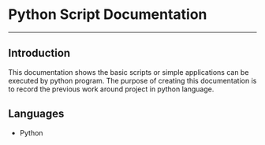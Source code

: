 # Python Script Documentation
---
## Introduction
This documentation shows the basic scripts or simple applications can be executed by python program. The purpose of creating this documentation is to record the previous work around project in python language.

## Languages
- Python

